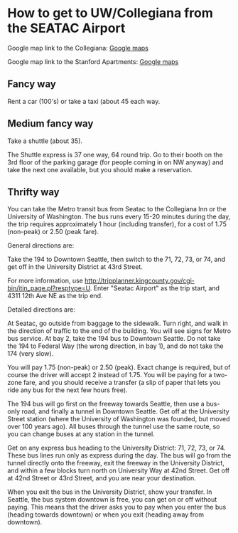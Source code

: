 

# How to get to UW/Collegiana from the SEATAC Airport

Google map link to the Collegiana: <a class="http" href="http://maps.google.com/maps?oe=utf-8&amp;client=firefox-a&amp;ie=UTF8&amp;hl=en&amp;q=http:%2F%2Fwikimapia.org%2Fsys%2Fexp_kml%2F%3Fid%3D9908384%26l%3D0%26v%3D141558543&amp;ftid=BAC34B8B4CDCBED7&amp;ll=47.660256,-122.315782&amp;spn=0.01175,0.023324&amp;z=16">Google maps</a> 

Google map link to the Stanford Apartments: <a class="http" href="http://maps.google.com/maps?f=q&amp;source=s_q&amp;hl=en&amp;geocode=&amp;q=stanford+apartments+seattle&amp;sll=47.658357,-122.314249&amp;sspn=0.094001,0.186596&amp;ie=UTF8&amp;ll=47.658566,-122.314246&amp;spn=0.01136,0.023324&amp;z=16&amp;iwloc=A">Google maps</a> 


## Fancy way

Rent a car (100's) or take a taxi (about 45 each way. 


## Medium fancy way

Take a shuttle (about 35).   

The Shuttle express is 37 one way, 64 round trip. Go to their booth on the 3rd floor of the parking garage  (for people coming in on NW anyway) and take the next one available, but you should make a reservation. 


## Thrifty way

You can take the Metro transit bus from Seatac to the Collegiana Inn or the University of Washington. The bus runs every 15-20 minutes during the day, the trip requires approximately 1 hour (including transfer), for a cost of 1.75 (non-peak) or 2.50 (peak fare). 

General directions are: 

Take the 194 to Downtown Seattle, then switch to the 71, 72, 73, or 74, and get off in the University District at 43rd Street. 

For more information, use <a href="http://tripplanner.kingcounty.gov/cgi-bin/itin_page.pl?resptype=U">http://tripplanner.kingcounty.gov/cgi-bin/itin_page.pl?resptype=U</a>. Enter "Seatac Airport" as the trip start, and 4311 12th Ave NE as the trip end. 

Detailed directions are: 

At Seatac, go outside from baggage to the sidewalk. Turn right, and walk in the direction of traffic to the end of the building. You will see signs for Metro bus service. At bay 2, take the 194 bus to Downtown Seattle. Do not take the 194 to Federal Way (the wrong direction, in bay 1), and do not take the 174 (very slow). 

You will pay 1.75 (non-peak) or 2.50 (peak). Exact change is required, but of course the driver will accept 2 instead of 1.75. You will be paying for a two-zone fare, and you should receive a transfer (a slip of paper that lets you ride any bus for the next few hours free). 

The 194 bus will go first on the freeway towards Seattle, then use a bus-only road, and finally a tunnel in Downtown Seattle. Get off at the University Street station (where the University of Washington was founded, but moved over 100 years ago). All buses through the tunnel use the same route, so you can change buses at any station in the tunnel. 

Get on any express bus heading to the University District: 71, 72, 73, or 74. These bus lines run only as express during the day. The bus will go from the tunnel directly onto the freeway, exit the freeway in the University District, and within a few blocks turn north on University Way at 42nd Street. Get off at 42nd Street or 43rd Street, and you are near your destination. 

When you exit the bus in the University District, show your transfer. In Seattle, the bus system downtown is free, you can get on or off without paying. This means that the driver asks you to pay when you enter the bus (heading towards downtown) or when you exit (heading away from downtown). 
